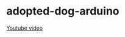 # adopted-dog-arduino

<a href = "https://www.youtube.com/watch?v=khSgOdl2kgg"> Youtube video </a> 
